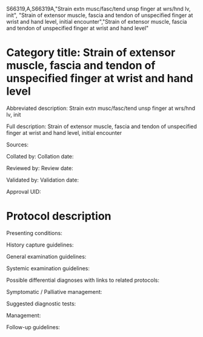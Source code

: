 S66319,A,S66319A,"Strain extn musc/fasc/tend unsp finger at wrs/hnd lv, init", "Strain of extensor muscle, fascia and tendon of unspecified finger at wrist and hand level, initial encounter","Strain of extensor muscle, fascia and tendon of unspecified finger at wrist and hand level"
# Category title: Strain of extensor muscle, fascia and tendon of unspecified finger at wrist and hand level

Abbreviated description: Strain extn musc/fasc/tend unsp finger at wrs/hnd lv, init

Full description: Strain of extensor muscle, fascia and tendon of unspecified finger at wrist and hand level, initial encounter

Sources:

Collated by:
Collation date:

Reviewed by:
Review date:

Validated by:
Validation date:

Approval UID:

# Protocol description

Presenting conditions:

History capture guidelines:

General examination guidelines:

Systemic examination guidelines:

Possible differential diagnoses with links to related protocols:

Symptomatic / Palliative management:

Suggested diagnostic tests:

Management:

Follow-up guidelines:
